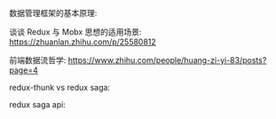 数据管理框架的基本原理:

谈谈 Redux 与 Mobx 思想的适用场景:
https://zhuanlan.zhihu.com/p/25580812

前端数据流哲学:
https://www.zhihu.com/people/huang-zi-yi-83/posts?page=4


redux-thunk vs redux saga:

redux saga api:
